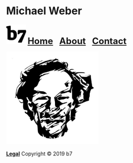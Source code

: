 # Michael Weber
<img alt="b7" width="54" height="54" src="b7.svg"> <strong><font size="5"><a href="https://b7.github.io">Home</a> &nbsp; <a href="https://b7.github.io/about">About</a> &nbsp; <a href="https://b7.github.io/contact">Contact</a></font></strong>

<img alt="b7" width="250" height="250" src="Michael-Weber.jpg">

<strong><a href="https://b7.github.io/legal">Legal</a></strong> Copyright © 2019 b7
